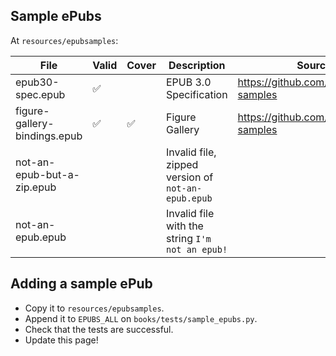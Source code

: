 Sample ePubs
------------
At `resources/epubsamples`:

| File                         | Valid              | Cover              | Description                                        | Source                                |
|------------------------------|--------------------|--------------------|----------------------------------------------------|---------------------------------------|
| epub30-spec.epub             | :white_check_mark: |                    | EPUB 3.0 Specification                             | https://github.com/IDPF/epub3-samples |
| figure-gallery-bindings.epub | :white_check_mark: | :white_check_mark: | Figure Gallery                                     | https://github.com/IDPF/epub3-samples |
| not-an-epub-but-a-zip.epub   |                    |                    | Invalid file, zipped version of `not-an-epub.epub` |                                       |
| not-an-epub.epub             |                    |                    | Invalid file with the string `I'm not an epub!`    |                                       |

Adding a sample ePub
--------------------
* Copy it to `resources/epubsamples`.
* Append it to `EPUBS_ALL` on `books/tests/sample_epubs.py`.
* Check that the tests are successful.
* Update this page!
